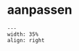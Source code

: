 # aanpassen
<div style="clear: both;">

```{figure} ../figures/confirmed.png
---
width: 35%
align: right
```

</div>
